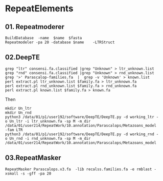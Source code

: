 # RepeatElements

## 01. Repeatmoderer

    BuildDatabase  -name  $name  $fasta
    Repeatmodeler -pa 20 -database $name    -LTRStruct


## 02.DeepTE

    grep "ltr" consensi.fa.classified |grep "Unknown" > ltr_unknown.list
    grep "rnd" consensi.fa.classified |grep "Unknown" > rnd_unknown.list
    grep '>' Parascalop-families.fa  |  grep -v 'Unknown' > known.list
    perl extract.pl ltr_unknown.list $family.fa > ltr_unknown.fa
    perl extract.pl rnd_unknown.list $family.fa > rnd_unknown.fa
    perl extract.pl known.list $family.fa > known.fa

Then

    mkdir Un_ltr
    mkdir Un_rnd
    python3 /data/01/p1/user192/software/DeepTE/DeepTE.py -d working_ltr -o Un_ltr -i ltr_unknown.fa -sp M -m_dir /data/01/user214/RepeatWork/10.annotation/Parascalops/Metazoans_model  -fam LTR
    python3 /data/01/p1/user192/software/DeepTE/DeepTE.py -d working_rnd -o Un_rnd -i rnd_unknown.fa -sp M -m_dir /data/01/user214/RepeatWork/10.annotation/Parascalops/Metazoans_model 
    

## 03.RepeatMasker

    RepeatMasker Parascalops.v3.fa  -lib recalss.families.fa -e rmblast -xsmall -s -gff -pa 20
